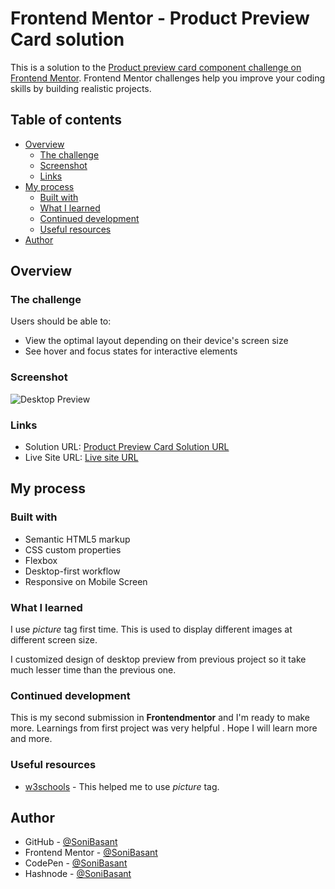 # Frontend Mentor - Product Preview Card solution

This is a solution to the [Product preview card component challenge on Frontend Mentor](https://www.frontendmentor.io/challenges/product-preview-card-component-GO7UmttRfa). Frontend Mentor challenges help you improve your coding skills by building realistic projects.

## Table of contents

- [Overview](#overview)
  - [The challenge](#the-challenge)
  - [Screenshot](#screenshot)
  - [Links](#links)
- [My process](#my-process)
  - [Built with](#built-with)
  - [What I learned](#what-i-learned)
  - [Continued development](#continued-development)
  - [Useful resources](#useful-resources)
- [Author](#author)

## Overview

### The challenge

Users should be able to:

- View the optimal layout depending on their device's screen size
- See hover and focus states for interactive elements

### Screenshot

![Desktop Preview](https://sonibasant.github.io/Frontend-Mentor-Projects/A1.%20Product%20Preview%20Card/images/Desktop-Preview.jpg)

### Links

- Solution URL: [Product Preview Card Solution URL](https://github.com/SoniBasant/Frontend-Mentor-Projects/tree/main/A1.%20Product%20Preview%20Card)
- Live Site URL: [Live site URL](https://sonibasant.github.io/Frontend-Mentor-Projects/A1.%20Product%20Preview%20Card/productPreCard.html)

## My process

### Built with

- Semantic HTML5 markup
- CSS custom properties
- Flexbox
- Desktop-first workflow
- Responsive on Mobile Screen

### What I learned

I use _picture_ tag first time. This is used to display different images at different screen size.

I customized design of desktop preview from previous project so it take much lesser time than the previous one.

### Continued development

This is my second submission in **Frontendmentor** and I'm ready to make more. Learnings from first project was very helpful . Hope I will learn more and more.

### Useful resources

- [w3schools](https://www.w3schools.com) - This helped me to use _picture_ tag.

## Author

- GitHub - [@SoniBasant](https://github.com/SoniBasant)
- Frontend Mentor - [@SoniBasant](https://www.frontendmentor.io/profile/SoniBasant)
- CodePen - [@SoniBasant](https://codepen.io/sonibasant)
- Hashnode - [@SoniBasant](https://sonibasant.hashnode.dev/)
